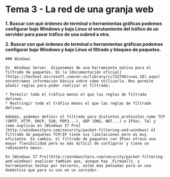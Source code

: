 # Tema 3 - La red de una granja web

__1. Buscar con qué órdenes de terminal o herramientas gráficas podemos configurar bajo Windows y bajo Linux el enrutamiento del tráfico de un servidor para pasar tráfico de una subred a otra.__

__2. Buscar con qué órdenes de terminal o herramientas gráficas podemos configurar bajo Windows y bajo Linux el filtrado y bloqueo de paquetes.__

    ### Windows

    En _Windows Server_ disponemos de una herramienta nativa para el filtrado de paquetes. En la [documentación oficial](https://technet.microsoft.com/en-us/library/cc732746(v=ws.10).aspx) encontramos información básica sobre cómo utilizarla. Nos permite añadir reglas para poder realizar el filtrado:

    * Permitir todo el tráfico menos el que las reglas de filtrado definen.
    * Restringir todo el tráfico menos el que las reglas de filtrado definen.

    Además, podemos definir el filtrado para distintos protocolos como TCP (SMTP, HTTP, DHCP, SSH, POP3...), UDP (DNS, NAT...) o IPSec. Tal y como explican en [Windows IT Pro](http://windowsitpro.com/security/packet-filtering-and-windows) el filtrado de paquetes TCP/IP tiene sus limitaciones pero es muy eficiente. En cambio, el filtrado de paquetes con IPsec ofrece una mayor flexibilidad pero es más difícil de configurar y tiene un redimiento menor.

    En [Windows IT Pro](http://windowsitpro.com/security/packet-filtering-and-windows) explican también que, aunque hay _Firewalls_ y herramientas hechas por terceros, están más pensadas para un uso doméstico que para su uso en un servidor.
    
